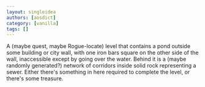 ```yaml
---
layout: singleidea
authors: [aosdict]
category: [vanilla]
tags: []
---
```

A (maybe quest, maybe Rogue-locate) level that contains a pond outside some building or city wall, with one iron bars square on the other side of the wall, inaccessible except by going over the water. Behind it is a (maybe randomly generated?) network of corridors inside solid rock representing a sewer. Either there's something in here required to complete the level, or there's some treasure.

